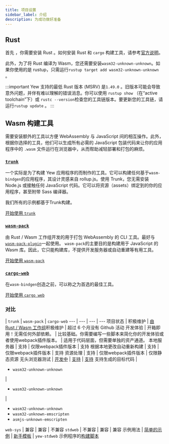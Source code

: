 ```yaml
---
title: 项目设置
sidebar_label: 介绍
description: 为成功做好准备
---
```


## Rust

首先 ，你需要安装 Rust 。如何安装 Rust 和 `cargo` 构建工具，请参考[官方说明](https://www.rust-lang.org/tools/install)。

此外，为了将 Rust 编译为 Wasm，您还需要安装`wasm32-unknown-unknown`。如果你使用的是 rustup，只需运行`rustup target add wasm32-unknown-unknown` 。

:::important Yew 支持的最低 Rust 版本 (MSRV) 是`1.49.0` 。旧版本可能会导致意外问题，并伴有难以理解的错误消息。你可以使用 `rustup show` （在“active toolchain”下）或 `rustc --version`检查您的工具链版本。要更新您的工具链，请运行`rustup update` 。 :::

## **Wasm 构建工具**

需要安装额外的工具以方便 WebAssembly 与 JavaScript 间的相互操作。此外，根据你选择的工具，他们可以生成所有必需的 JavaScript 包装代码来让你的应用程序中的 `.wasm` 文件运行在浏览器中，从而帮助减轻部署和打包的麻烦。

### [**`trunk`**](https://github.com/thedodd/trunk/)

一个实际是为了构建 Yew 应用程序的而制作的工具。它可以构建任何基于`wasm-bindgen`的应用程序，其设计灵感来自 rollup.js。使用 Trunk，您无需安装 Node.js 或接触任何 JavaScript 代码。它可以将资源（assets）绑定到的你的应用程序，甚至附带 Sass 编译器。

我们所有的示例都基于Trunk构建。

[开始使用 `trunk`](project-setup/using-trunk.md)

### [**`wasm-pack`**](https://rustwasm.github.io/docs/wasm-pack/)

由 Rust / Wasm 工作组开发的用于打包 WebAssembly 的 CLI 工具。最好与[`wasm-pack-plugin`](https://github.com/wasm-tool/wasm-pack-plugin)一起使用。 `wasm-pack`的主要目的是构建用于 JavaScript 的 Wasm 库。因此，它只能构建库，不提供开发服务器或自动重建等有用工具。

[开始使用 `wasm-pack`](project-setup/using-wasm-pack.md)

### [**`cargo-web`**](https://github.com/koute/cargo-web)

在`wasm-bindgen`创造之前，可以称之为首选的最佳工具。

[开始使用 `cargo web`](project-setup/using-cargo-web.md)

### 对比

 | `trunk` | `wasm-pack` | `cargo-web`
--- | --- | --- | ---
项目状态 | 积极维护 | [由 Rust / Wasm 工作组](https://rustwasm.github.io)积极维护 | 超过 6 个月没有 Github 活动
开发体验 | 开箱即用！无需任何外部依赖。 | 比较基础。你需要编写一些脚本来简化你的开发体验或者使用webpack插件版本。 | 适用于代码层面，但需要单独的资产通道。
本地服务器 | 支持 | 仅限webpack插件版本 | 支持
根据本地更改自动重新构建 | 支持 | 仅限webpack插件版本 | 支持
资源处理 | 支持 | 仅限webpack插件版本 | 仅限静态资源
无头浏览器测试 | [开发中](https://github.com/thedodd/trunk/issues/20) | [支持](https://rustwasm.github.io/wasm-pack/book/commands/test.html) | [支持](https://github.com/koute/cargo-web#features)
支持生成的目标代码 | <ul><li><code>wasm32-unknown-unknown</code></li></ul> | <ul><li><code>wasm32-unknown-unknown</code></li></ul> | <ul> <li><code>wasm32-unknown-unknown</code></li> <li><code>wasm32-unknown-emscripten</code></li> <li><code>asmjs-unknown-emscripten</code></li> </ul>
`web-sys` | 兼容 | 兼容 | 不兼容
`stdweb` | 不兼容 | 兼容 | 兼容
示例用法 | <a href="https://github.com/yewstack/yew-wasm-pack-minimal">简单的示例</a> | [新手模板](https://github.com/yewstack/yew-wasm-pack-minimal) | `yew-stdweb` 示例程序的[构建脚本](https://www.github.com/yewstack/yew/tree/master/packages/yew-stdweb/examples)
